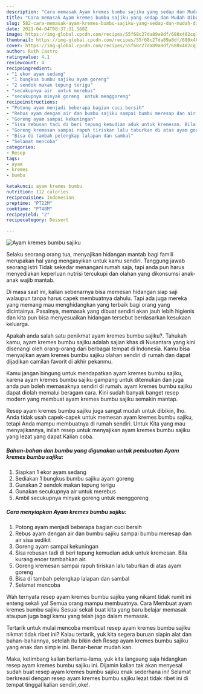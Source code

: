 ```yaml
---
description: "Cara memasak Ayam kremes bumbu sajiku yang sedap dan Mudah Dibuat"
title: "Cara memasak Ayam kremes bumbu sajiku yang sedap dan Mudah Dibuat"
slug: 582-cara-memasak-ayam-kremes-bumbu-sajiku-yang-sedap-dan-mudah-dibuat
date: 2021-04-04T08:37:31.568Z
image: https://img-global.cpcdn.com/recipes/55f68c27da89a8df/680x482cq70/ayam-kremes-bumbu-sajiku-foto-resep-utama.jpg
thumbnail: https://img-global.cpcdn.com/recipes/55f68c27da89a8df/680x482cq70/ayam-kremes-bumbu-sajiku-foto-resep-utama.jpg
cover: https://img-global.cpcdn.com/recipes/55f68c27da89a8df/680x482cq70/ayam-kremes-bumbu-sajiku-foto-resep-utama.jpg
author: Ruth Castro
ratingvalue: 4.1
reviewcount: 4
recipeingredient:
- "1 ekor ayam sedang"
- "1 bungkus bumbu sajiku ayam goreng"
- "2 sendok makan tepung terigu"
- "secukupnya air  untuk merebus"
- "secukupnya minyak goreng  untuk menggoreng"
recipeinstructions:
- "Potong ayam menjadi beberapa bagian cuci bersih"
- "Rebus ayam dengan air dan bumbu sajiku sampai bumbu meresap dan air sisa sedikit"
- "Goreng ayam sampai kekuningan"
- "Sisa rebusan tadi di beri tepung kemudian aduk untuk kremesan. Bila kurang encer tambahkan air."
- "Goreng kremesan sampai rapuh tiriskan lalu taburkan di atas ayam goreng"
- "Bisa di tambah pelengkap lalapan dan sambal"
- "Selamat mencoba"
categories:
- Resep
tags:
- ayam
- kremes
- bumbu

katakunci: ayam kremes bumbu 
nutrition: 112 calories
recipecuisine: Indonesian
preptime: "PT22M"
cooktime: "PT48M"
recipeyield: "2"
recipecategory: Dessert

---
```



![Ayam kremes bumbu sajiku](https://img-global.cpcdn.com/recipes/55f68c27da89a8df/680x482cq70/ayam-kremes-bumbu-sajiku-foto-resep-utama.jpg)

Selaku seorang orang tua, menyajikan hidangan mantab bagi famili merupakan hal yang mengasyikan untuk kamu sendiri. Tanggung jawab seorang istri Tidak sekedar menangani rumah saja, tapi anda pun harus menyediakan keperluan nutrisi tercukupi dan olahan yang dikonsumsi anak-anak wajib mantab.

Di masa  saat ini, kalian sebenarnya bisa memesan hidangan siap saji walaupun tanpa harus capek membuatnya dahulu. Tapi ada juga mereka yang memang mau menghidangkan yang terbaik bagi orang yang dicintainya. Pasalnya, memasak yang dibuat sendiri akan jauh lebih higienis dan kita pun bisa menyesuaikan hidangan tersebut berdasarkan kesukaan keluarga. 



Apakah anda salah satu penikmat ayam kremes bumbu sajiku?. Tahukah kamu, ayam kremes bumbu sajiku adalah sajian khas di Nusantara yang kini disenangi oleh orang-orang dari berbagai tempat di Indonesia. Kamu bisa menyajikan ayam kremes bumbu sajiku olahan sendiri di rumah dan dapat dijadikan camilan favorit di akhir pekanmu.

Kamu jangan bingung untuk mendapatkan ayam kremes bumbu sajiku, karena ayam kremes bumbu sajiku gampang untuk ditemukan dan juga anda pun boleh memasaknya sendiri di rumah. ayam kremes bumbu sajiku dapat diolah memalui beragam cara. Kini sudah banyak banget resep modern yang membuat ayam kremes bumbu sajiku semakin mantap.

Resep ayam kremes bumbu sajiku juga sangat mudah untuk dibikin, lho. Anda tidak usah capek-capek untuk memesan ayam kremes bumbu sajiku, tetapi Anda mampu membuatnya di rumah sendiri. Untuk Kita yang mau menyajikannya, inilah resep untuk menyajikan ayam kremes bumbu sajiku yang lezat yang dapat Kalian coba.

<!--inarticleads1-->

##### Bahan-bahan dan bumbu yang digunakan untuk pembuatan Ayam kremes bumbu sajiku:

1. Siapkan 1 ekor ayam sedang
1. Sediakan 1 bungkus bumbu sajiku ayam goreng
1. Gunakan 2 sendok makan tepung terigu
1. Gunakan secukupnya air  untuk merebus
1. Ambil secukupnya minyak goreng  untuk menggoreng




<!--inarticleads2-->

##### Cara menyiapkan Ayam kremes bumbu sajiku:

1. Potong ayam menjadi beberapa bagian cuci bersih
1. Rebus ayam dengan air dan bumbu sajiku sampai bumbu meresap dan air sisa sedikit
1. Goreng ayam sampai kekuningan
1. Sisa rebusan tadi di beri tepung kemudian aduk untuk kremesan. Bila kurang encer tambahkan air.
1. Goreng kremesan sampai rapuh tiriskan lalu taburkan di atas ayam goreng
1. Bisa di tambah pelengkap lalapan dan sambal
1. Selamat mencoba




Wah ternyata resep ayam kremes bumbu sajiku yang nikamt tidak rumit ini enteng sekali ya! Semua orang mampu membuatnya. Cara Membuat ayam kremes bumbu sajiku Sesuai sekali buat kita yang baru belajar memasak ataupun juga bagi kamu yang telah jago dalam memasak.

Tertarik untuk mulai mencoba membuat resep ayam kremes bumbu sajiku nikmat tidak ribet ini? Kalau tertarik, yuk kita segera buruan siapin alat dan bahan-bahannya, setelah itu bikin deh Resep ayam kremes bumbu sajiku yang enak dan simple ini. Benar-benar mudah kan. 

Maka, ketimbang kalian berlama-lama, yuk kita langsung saja hidangkan resep ayam kremes bumbu sajiku ini. Dijamin kalian tak akan menyesal sudah buat resep ayam kremes bumbu sajiku enak sederhana ini! Selamat berkreasi dengan resep ayam kremes bumbu sajiku lezat tidak ribet ini di tempat tinggal kalian sendiri,oke!.

